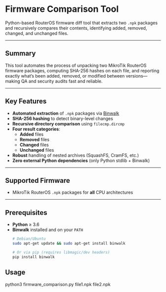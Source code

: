 # Firmware Comparison Tool

Python-based RouterOS firmware diff tool that extracts two `.npk` packages and recursively compares their contents, identifying added, removed, changed, and unchanged files.

---

## Summary

This tool automates the process of unpacking two MikroTik RouterOS firmware packages, computing SHA-256 hashes on each file, and reporting exactly what’s been added, removed, or modified between versions—making QA and security audits fast and reliable.

---

## Key Features

- **Automated extraction** of `.npk` packages via [Binwalk](https://github.com/ReFirmLabs/binwalk)  
- **SHA-256 hashing** to detect binary-level changes  
- **Recursive directory comparison** using `filecmp.dircmp`  
- **Four result categories**:  
  - **Added** files  
  - **Removed** files  
  - **Changed** files  
  - **Unchanged** files  
- **Robust** handling of nested archives (SquashFS, CramFS, etc.)  
- **Zero external Python dependencies** (only Python stdlib + Binwalk)

---

## Supported Firmware

- MikroTik RouterOS `.npk` packages for **all** CPU architectures

---

## Prerequisites

- **Python** ≥ 3.6  
- **Binwalk** installed and on your `PATH`  
  ```bash
  # Debian/Ubuntu
  sudo apt-get update && sudo apt-get install binwalk

  # Or via pip (requires libmagic/dev headers)
  pip install binwalk

## Usage

python3 firmware_comparison.py file1.npk file2.npk
